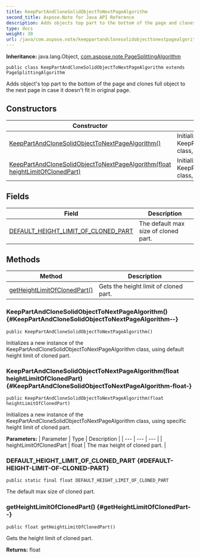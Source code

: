 ```yaml
---
title: KeepPartAndCloneSolidObjectToNextPageAlgorithm
second_title: Aspose.Note for Java API Reference
description: Adds objects top part to the bottom of the page and clones full object to the next page in case it doesnt fit in original page.
type: docs
weight: 30
url: /java/com.aspose.note/keeppartandclonesolidobjecttonextpagealgorithm/
---
```


**Inheritance:**
java.lang.Object, [com.aspose.note.PageSplittingAlgorithm](../../com.aspose.note/pagesplittingalgorithm)
```
public class KeepPartAndCloneSolidObjectToNextPageAlgorithm extends PageSplittingAlgorithm
```

Adds object's top part to the bottom of the page and clones full object to the next page in case it doesn't fit in original page.
## Constructors

| Constructor | Description |
| --- | --- |
| [KeepPartAndCloneSolidObjectToNextPageAlgorithm()](#KeepPartAndCloneSolidObjectToNextPageAlgorithm--) | Initializes a new instance of the  KeepPartAndCloneSolidObjectToNextPageAlgorithm  class, using default height limit of cloned part. |
| [KeepPartAndCloneSolidObjectToNextPageAlgorithm(float heightLimitOfClonedPart)](#KeepPartAndCloneSolidObjectToNextPageAlgorithm-float-) | Initializes a new instance of the  KeepPartAndCloneSolidObjectToNextPageAlgorithm  class, using specific height limit of cloned part. |
## Fields

| Field | Description |
| --- | --- |
| [DEFAULT_HEIGHT_LIMIT_OF_CLONED_PART](#DEFAULT-HEIGHT-LIMIT-OF-CLONED-PART) | The default max size of cloned part. |
## Methods

| Method | Description |
| --- | --- |
| [getHeightLimitOfClonedPart()](#getHeightLimitOfClonedPart--) | Gets the height limit of cloned part. |
### KeepPartAndCloneSolidObjectToNextPageAlgorithm() {#KeepPartAndCloneSolidObjectToNextPageAlgorithm--}
```
public KeepPartAndCloneSolidObjectToNextPageAlgorithm()
```


Initializes a new instance of the  KeepPartAndCloneSolidObjectToNextPageAlgorithm  class, using default height limit of cloned part.

### KeepPartAndCloneSolidObjectToNextPageAlgorithm(float heightLimitOfClonedPart) {#KeepPartAndCloneSolidObjectToNextPageAlgorithm-float-}
```
public KeepPartAndCloneSolidObjectToNextPageAlgorithm(float heightLimitOfClonedPart)
```


Initializes a new instance of the  KeepPartAndCloneSolidObjectToNextPageAlgorithm  class, using specific height limit of cloned part.

**Parameters:**
| Parameter | Type | Description |
| --- | --- | --- |
| heightLimitOfClonedPart | float | The max height of cloned part. |

### DEFAULT_HEIGHT_LIMIT_OF_CLONED_PART {#DEFAULT-HEIGHT-LIMIT-OF-CLONED-PART}
```
public static final float DEFAULT_HEIGHT_LIMIT_OF_CLONED_PART
```


The default max size of cloned part.

### getHeightLimitOfClonedPart() {#getHeightLimitOfClonedPart--}
```
public float getHeightLimitOfClonedPart()
```


Gets the height limit of cloned part.

**Returns:**
float
